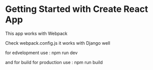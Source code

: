 # Getting Started with Create React App

This app works with Webpack 

Check webpack.config.js it works with Django well 

for edvelopment use :
npm run dev 

and for build for production use :
npm run build 
